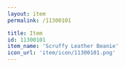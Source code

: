 ```yaml
---
layout: item
permalink: /11300101

title: Item
id: 11300101
item_name: 'Scruffy Leather Beanie'
icon_url: 'item/icon/11300101.png'
---
```

